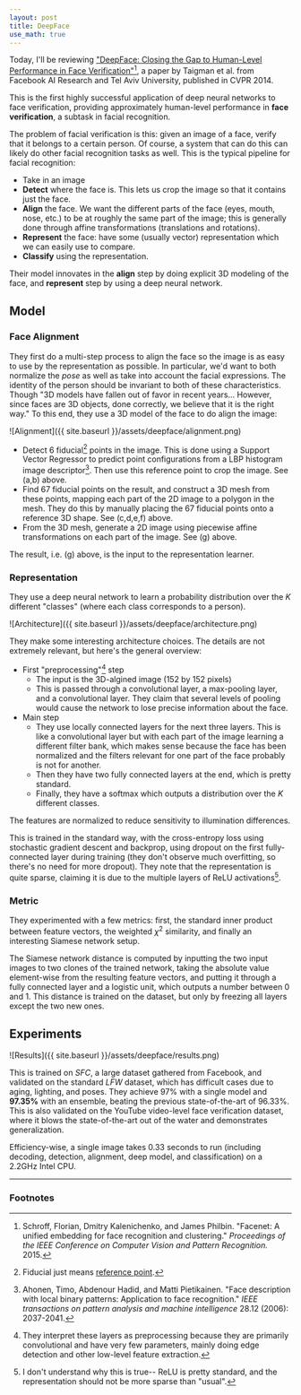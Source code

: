 ```yaml
---
layout: post
title: DeepFace
use_math: true
---
```


Today, I'll be reviewing ["DeepFace: Closing the Gap to Human-Level Performance in Face Verification"](http://www.cv-foundation.org/openaccess/content_cvpr_2014/html/Taigman_DeepFace_Closing_the_2014_CVPR_paper.html)[^deepface], a paper by Taigman et al. from Facebook AI Research and Tel Aviv University, published in CVPR 2014.

This is the first highly successful application of deep neural networks to face verification, providing approximately human-level performance in **face verification**, a subtask in facial recognition.

The problem of facial verification is this: given an image of a face, verify that it belongs to a certain person. Of course, a system that can do this can likely do other facial recognition tasks as well. This is the typical pipeline for facial recognition:

- Take in an image
- **Detect** where the face is. This lets us crop the image so that it contains just the face.
- **Align** the face. We want the different parts of the face (eyes, mouth, nose, etc.) to be at roughly the same part of the image; this is generally done through affine transformations (translations and rotations).
- **Represent** the face: have some (usually vector) representation which we can easily use to compare.
- **Classify** using the representation.

Their model innovates in the **align** step by doing explicit 3D modeling of the face, and **represent** step by using a deep neural network.

## Model

### Face Alignment

They first do a multi-step process to align the face so the image is as easy to use by the representation as possible. In particular, we'd want to both normalize the _pose_ as well as take into account the facial expressions. The identity of the person should be invariant to both of these characteristics. Though "3D models have fallen out of favor in recent years... However, since faces are 3D objects, done correctly, we believe that it is the right way." To this end, they use a 3D model of the face to do align the image:

![Alignment]({{ site.baseurl }}/assets/deepface/alignment.png)

- Detect 6 fiducial[^fiducial] points in the image. This is done using a Support Vector Regressor to predict point configurations from a LBP histogram image descriptor[^lbp]. Then use this reference point to crop the image. See (a,b) above.
- Find 67 fiducial points on the result, and construct a 3D mesh from these points, mapping each part of the 2D image to a polygon in the mesh. They do this by manually placing the 67 fiducial points onto a reference 3D shape. See (c,d,e,f) above.
- From the 3D mesh, generate a 2D image using piecewise affine transformations on each part of the image. See (g) above.

The result, i.e. (g) above, is the input to the representation learner.

### Representation

They use a deep neural network to learn a probability distribution over the $K$ different "classes" (where each class corresponds to a person).

![Architecture]({{ site.baseurl }}/assets/deepface/architecture.png)

They make some interesting architecture choices. The details are not extremely relevant, but here's the general overview:

- First "preprocessing"[^interpretation] step
  - The input is the 3D-algined image (152 by 152 pixels)
  - This is passed through a convolutional layer, a max-pooling layer, and a convolutional layer. They claim that several levels of pooling would cause the network to lose precise information about the face.
- Main step
  - They use locally connected layers for the next three layers. This is like a convolutional layer but with each part of the image learning a different filter bank, which makes sense because the face has been normalized and the filters relevant for one part of the face probably is not for another.
  - Then they have two fully connected layers at the end, which is pretty standard.
  - Finally, they have a softmax which outputs a distribution over the $K$ different classes.

The features are normalized to reduce sensitivity to illumination differences.

This is trained in the standard way, with the cross-entropy loss using stochastic gradient descent and backprop, using dropout on the first fully-connected layer during training (they don't observe much overfitting, so there's no need for more dropout). They note that the representation is quite sparse, claiming it is due to the multiple layers of ReLU activations[^relu].

### Metric

They experimented with a few metrics: first, the standard inner product between feature vectors, the weighted $\chi^2$ similarity, and finally an interesting Siamese network setup.

The Siamese network distance is computed by inputting the two input images to two clones of the trained network, taking the absolute value element-wise from the resulting feature vectors, and putting it through a fully connected layer and a logistic unit, which outputs a number between 0 and 1. This distance is trained on the dataset, but only by freezing all layers except the two new ones.

## Experiments

![Results]({{ site.baseurl }}/assets/deepface/results.png)

This is trained on $SFC$, a large dataset gathered from Facebook, and validated on the standard $LFW$ dataset, which has difficult cases due to aging, lighting, and poses. They achieve 97% with a single model and **97.35%** with an ensemble, beating the previous state-of-the-art of 96.33%. This is also validated on the YouTube video-level face verification dataset, where it blows the state-of-the-art out of the water and demonstrates generalization.

Efficiency-wise, a single image takes 0.33 seconds to run (including decoding, detection, alignment, deep model, and classification) on a 2.2GHz Intel CPU.

---

### Footnotes

[^deepface]: Schroff, Florian, Dmitry Kalenichenko, and James Philbin. "Facenet: A unified embedding for face recognition and clustering." _Proceedings of the IEEE Conference on Computer Vision and Pattern Recognition._ 2015.

[^fiducial]: Fiducial just means [reference point](https://en.wikipedia.org/wiki/Fiducial_marker).

[^lbp]: Ahonen, Timo, Abdenour Hadid, and Matti Pietikainen. "Face description with local binary patterns: Application to face recognition." _IEEE transactions on pattern analysis and machine intelligence_ 28.12 (2006): 2037-2041.

[^interpretation]: They interpret these layers as preprocessing because they are primarily convolutional and have very few parameters, mainly doing edge detection and other low-level feature extraction.

[^relu]: I don't understand why this is true-- ReLU is pretty standard, and the representation should not be more sparse than "usual".

